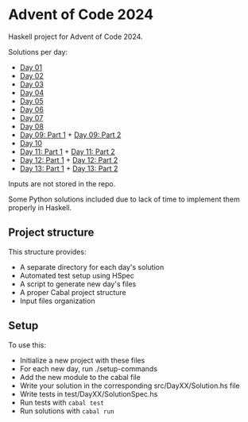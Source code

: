 # Advent of Code 2024

Haskell project for Advent of Code 2024.

Solutions per day:

- [Day 01](src/Day01/Solution.hs)
- [Day 02](src/Day02/Solution.hs)
- [Day 03](src/Day03/Solution.hs)
- [Day 04](src/Day04/Solution.hs)
- [Day 05](src/Day05/Solution.hs)
- [Day 06](src/Day06/Solution.hs)
- [Day 07](src/Day07/Solution.hs)
- [Day 08](src/Day08/Solution.hs)
- [Day 09: Part 1](src/Day09/Solution.hs) + [Day 09: Part 2](src/Day09/part2.py)
- [Day 10](src/Day10/Solution.hs)
- [Day 11: Part 1](src/Day11/Solution.hs) + [Day 11: Part 2](src/Day11/part2.py)
- [Day 12: Part 1](src/Day12/Solution.hs) + [Day 12: Part 2](src/Day12/part2.py)
- [Day 13: Part 1](src/Day13/Solution.hs) + [Day 13: Part 2](src/Day13/part2.py)

Inputs are not stored in the repo.

Some Python solutions included due to lack of time to implement them properly in Haskell.

## Project structure

This structure provides:

- A separate directory for each day's solution
- Automated test setup using HSpec
- A script to generate new day's files
- A proper Cabal project structure
- Input files organization

## Setup

To use this:

- Initialize a new project with these files
- For each new day, run ./setup-commands <day-number>
- Add the new module to the cabal file
- Write your solution in the corresponding src/DayXX/Solution.hs file
- Write tests in test/DayXX/SolutionSpec.hs
- Run tests with `cabal test`
- Run solutions with `cabal run`
